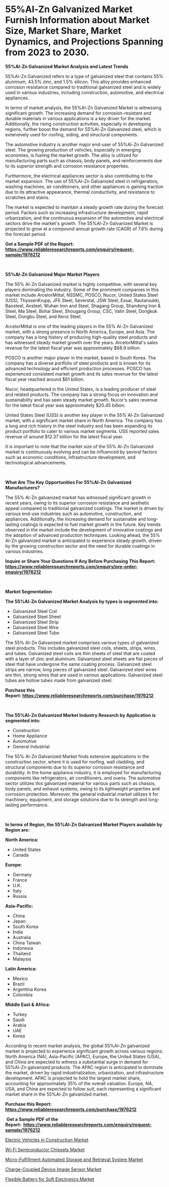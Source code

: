 <p><h1>55%Al-Zn Galvanized Market Furnish Information about Market Size, Market Share, Market Dynamics, and Projections Spanning from 2023 to 2030.</h1></p><p><strong>55%Al-Zn Galvanized Market Analysis and Latest Trends</strong></p>
<p><p>55%Al-Zn Galvanized refers to a type of galvanized steel that contains 55% aluminum, 43.5% zinc, and 1.5% silicon. This alloy provides enhanced corrosion resistance compared to traditional galvanized steel and is widely used in various industries, including construction, automotive, and electrical appliances.</p><p>In terms of market analysis, the 55%Al-Zn Galvanized Market is witnessing significant growth. The increasing demand for corrosion-resistant and durable materials in various applications is a key driver for the market. Additionally, the rising construction activities, especially in developing regions, further boost the demand for 55%Al-Zn Galvanized steel, which is extensively used for roofing, siding, and structural components.</p><p>The automotive industry is another major end-user of 55%Al-Zn Galvanized steel. The growing production of vehicles, especially in emerging economies, is fueling the market growth. The alloy is utilized for manufacturing parts such as chassis, body panels, and reinforcements due to its superior strength and corrosion resistance properties.</p><p>Furthermore, the electrical appliances sector is also contributing to the market expansion. The use of 55%Al-Zn Galvanized steel in refrigerators, washing machines, air conditioners, and other appliances is gaining traction due to its attractive appearance, thermal conductivity, and resistance to scratches and stains.</p><p>The market is expected to maintain a steady growth rate during the forecast period. Factors such as increasing infrastructure development, rapid urbanization, and the continuous expansion of the automotive and electrical sectors drive the market's growth. The 55%Al-Zn Galvanized Market is projected to grow at a compound annual growth rate (CAGR) of 7.6% during the forecast period.</p></p>
<p><strong>Get a Sample PDF of the Report:&nbsp; <a href="https://www.reliableresearchreports.com/enquiry/request-sample/1976212">https://www.reliableresearchreports.com/enquiry/request-sample/1976212</a></strong></p>
<p>&nbsp;</p>
<p><strong>55%Al-Zn Galvanized Major Market Players</strong></p>
<p><p>The 55% Al-Zn Galvanized market is highly competitive, with several key players dominating the industry. Some of the prominent companies in this market include ArcelorMittal, NSSMC, POSCO, Nucor, United States Steel (USS), ThyssenKrupp, JFE Steel, Severstal, JSW Steel, Essar, Rautaruukki, Baosteel, Ansteel, Wuhan Iron and Steel, Shagang Group, Shandong Iron & Steel, Ma Steel, Bohai Steel, Shougang Group, CSC, Valin Steel, Dongkuk Steel, Dongbu Steel, and Kerui Steel.</p><p>ArcelorMittal is one of the leading players in the 55% Al-Zn Galvanized market, with a strong presence in North America, Europe, and Asia. The company has a long history of producing high-quality steel products and has witnessed steady market growth over the years. ArcelorMittal's sales revenue for the latest fiscal year was approximately $68.9 billion.</p><p>POSCO is another major player in the market, based in South Korea. The company has a diverse portfolio of steel products and is known for its advanced technology and efficient production processes. POSCO has experienced consistent market growth and its sales revenue for the latest fiscal year reached around $61 billion.</p><p>Nucor, headquartered in the United States, is a leading producer of steel and related products. The company has a strong focus on innovation and sustainability and has seen steady market growth. Nucor's sales revenue for the latest fiscal year was approximately $20.45 billion.</p><p>United States Steel (USS) is another key player in the 55% Al-Zn Galvanized market, with a significant market share in North America. The company has a long and rich history in the steel industry and has been expanding its product portfolio to cater to various market segments. USS reported sales revenue of around $12.37 billion for the latest fiscal year.</p><p>It is important to note that the market size of the 55% Al-Zn Galvanized market is continuously evolving and can be influenced by several factors such as economic conditions, infrastructure development, and technological advancements.</p></p>
<p>&nbsp;</p>
<p><strong>What Are The Key Opportunities For 55%Al-Zn Galvanized Manufacturers?</strong></p>
<p><p>The 55% Al-Zn galvanized market has witnessed significant growth in recent years, owing to its superior corrosion resistance and aesthetic appeal compared to traditional galvanized coatings. The market is driven by various end-use industries such as automotive, construction, and appliances. Additionally, the increasing demand for sustainable and long-lasting coatings is expected to fuel market growth in the future. Key trends observed in the market include the development of innovative coatings and the adoption of advanced production techniques. Looking ahead, the 55% Al-Zn galvanized market is anticipated to experience steady growth, driven by the growing construction sector and the need for durable coatings in various industries.</p></p>
<p><strong>Inquire or Share Your Questions If Any Before Purchasing This Report: <a href="https://www.reliableresearchreports.com/enquiry/pre-order-enquiry/1976212">https://www.reliableresearchreports.com/enquiry/pre-order-enquiry/1976212</a></strong></p>
<p>&nbsp;</p>
<p><strong>Market Segmentation</strong></p>
<p><strong>The 55%Al-Zn Galvanized Market Analysis by types is segmented into:</strong></p>
<p><ul><li>Galvanized Steel Coil</li><li>Galvanized Steel Sheet</li><li>Galvanized Steel Strip</li><li>Galvanized Steel Wire</li><li>Galvanized Steel Tube</li></ul></p>
<p><p>The 55% Al-Zn Galvanized market comprises various types of galvanized steel products. This includes galvanized steel coils, sheets, strips, wires, and tubes. Galvanized steel coils are thin sheets of steel that are coated with a layer of zinc and aluminum. Galvanized steel sheets are flat pieces of steel that have undergone the same coating process. Galvanized steel strips are narrow, long pieces of galvanized steel. Galvanized steel wires are thin, strong wires that are used in various applications. Galvanized steel tubes are hollow tubes made from galvanized steel.</p></p>
<p><strong>Purchase this Report:&nbsp;<a href="https://www.reliableresearchreports.com/purchase/1976212">https://www.reliableresearchreports.com/purchase/1976212</a></strong></p>
<p>&nbsp;</p>
<p><strong>The 55%Al-Zn Galvanized Market Industry Research by Application is segmented into:</strong></p>
<p><ul><li>Construction</li><li>Home Appliance</li><li>Automotive</li><li>General Industrial</li></ul></p>
<p><p>The 55% Al-Zn Galvanized Market finds extensive applications in the construction sector, where it is used for roofing, wall cladding, and structural components due to its superior corrosion resistance and durability. In the home appliance industry, it is employed for manufacturing components like refrigerators, air conditioners, and ovens. The automotive sector utilizes this galvanized material for various parts such as chassis, body panels, and exhaust systems, owing to its lightweight properties and corrosion protection. Moreover, the general industrial market utilizes it for machinery, equipment, and storage solutions due to its strength and long-lasting performance.</p></p>
<p>&nbsp;</p>
<p><strong>In terms of Region, the 55%Al-Zn Galvanized Market Players available by Region are:</strong></p>
<p>
    <p> <strong> North America: </strong>
        <ul>
            <li>United States</li>
            <li>Canada</li>
        </ul>
        </p> 
    <p> <strong> Europe: </strong>
        <ul>
            <li>Germany</li>
            <li>France</li>
            <li>U.K.</li>
            <li>Italy</li>
            <li>Russia</li>
        </ul>
        </p> 
    <p> <strong> Asia-Pacific: </strong>
        <ul>
            <li>China</li>
            <li>Japan</li>
            <li>South Korea</li>
            <li>India</li>
            <li>Australia</li>
            <li>China Taiwan</li>
            <li>Indonesia</li>
            <li>Thailand</li>
            <li>Malaysia</li>
        </ul>
        </p> 
    <p> <strong> Latin America: </strong>
        <ul>
            <li>Mexico</li>
            <li>Brazil</li>
            <li>Argentina Korea</li>
            <li>Colombia</li>
        </ul>
        </p> 
    <p> <strong> Middle East & Africa: </strong>
        <ul>
            <li>Turkey</li>
            <li>Saudi</li>
            <li>Arabia</li>
            <li>UAE</li>
            <li>Korea</li>
        </ul>
    </p>
    </p>
<p><p>According to recent market analysis, the global 55%Al-Zn galvanized market is projected to experience significant growth across various regions. North America (NA), Asia-Pacific (APAC), Europe, the United States (USA), and China are expected to witness a substantial surge in demand for 55%Al-Zn galvanized products. The APAC region is anticipated to dominate the market, driven by rapid industrialization, urbanization, and infrastructure development. APAC is projected to hold the largest market share, accounting for approximately 35% of the overall valuation. Europe, NA, USA, and China are expected to follow suit, each representing a significant market share in the 55%Al-Zn galvanized market.</p></p>
<p><strong>Purchase this Report: <a href="https://www.reliableresearchreports.com/purchase/1976212">https://www.reliableresearchreports.com/purchase/1976212</a></strong></p>
<p>&nbsp;<strong>Get a Sample PDF of the Report:&nbsp;&nbsp;<a href="https://www.reliableresearchreports.com/enquiry/request-sample/1976212">https://www.reliableresearchreports.com/enquiry/request-sample/1976212</a></strong></p>
<p><strong></strong></p>
<p><p><a href="https://medium.com/@donaldortega4f/analyzing-electric-vehicles-in-construction-market-global-industry-perspective-and-forecast-2023-afbefcd87971">Electric Vehicles in Construction Market</a></p><p><a href="https://medium.com/@edenkrajcik/wi-fi-semiconductor-chipsets-market-insights-into-market-cagr-market-trends-and-growth-03edc7d75a31">Wi-Fi Semiconductor Chipsets Market</a></p><p><a href="https://medium.com/@elwyncarter2023/micro-fulfillment-automated-storage-and-retrieval-system-market-insight-market-trends-growth-5a4b192719b3">Micro-Fulfillment Automated Storage and Retrieval System Market</a></p><p><a href="https://medium.com/@vivianejast/charge-coupled-device-image-sensor-market-trends-and-market-analysis-forecasted-for-period-8ddc6d9457de">Charge-Coupled Device Image Sensor Market</a></p><p><a href="https://medium.com/@jensenklein/flexible-battery-for-soft-electronics-market-research-report-its-history-and-forecast-2023-to-2030-25510f371bab">Flexible Battery for Soft Electronics Market</a></p></p>